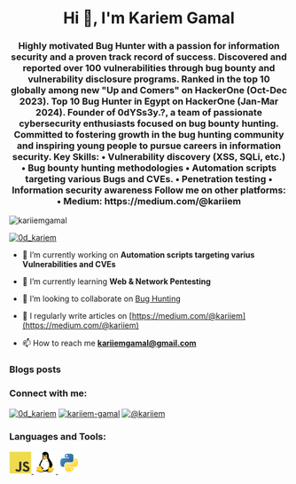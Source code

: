 <h1 align="center">Hi 👋, I'm Kariem Gamal</h1>
<h3 align="center">Highly motivated Bug Hunter with a passion for information security and a proven track record of success. Discovered and reported over 100 vulnerabilities through bug bounty and vulnerability disclosure programs. Ranked in the top 10 globally among new "Up and Comers" on HackerOne (Oct-Dec 2023). Top 10 Bug Hunter in Egypt on HackerOne (Jan-Mar 2024). Founder of 0dYSs3y.?, a team of passionate cybersecurity enthusiasts focused on bug bounty hunting. Committed to fostering growth in the bug hunting community and inspiring young people to pursue careers in information security. Key Skills: • Vulnerability discovery (XSS, SQLi, etc.) • Bug bounty hunting methodologies • Automation scripts targeting various Bugs and CVEs. • Penetration testing • Information security awareness Follow me on other platforms: • Medium: https://medium.com/@kariiem</h3>

<p align="left"> <img src="https://komarev.com/ghpvc/?username=kariiemgamal&label=Profile%20views&color=0e75b6&style=flat" alt="kariiemgamal" /> </p>

<p align="left"> <a href="https://twitter.com/0d_kariem" target="blank"><img src="https://img.shields.io/twitter/follow/0d_kariem?logo=twitter&style=for-the-badge" alt="0d_kariem" /></a> </p>

- 🔭 I’m currently working on **Automation scripts targeting varius Vulnerabilities and CVEs**

- 🌱 I’m currently learning **Web & Network Pentesting**

- 👯 I’m looking to collaborate on [Bug Hunting](https://hackerone.com/0d_kariiem)

- 📝 I regularly write articles on [https://medium.com/@kariiem](https://medium.com/@kariiem)

- 📫 How to reach me **kariiemgamal@gmail.com**

### Blogs posts
<!-- BLOG-POST-LIST:START -->
<!-- BLOG-POST-LIST:END -->

<h3 align="left">Connect with me:</h3>
<p align="left">
<a href="https://twitter.com/0d_kariem" target="blank"><img align="center" src="https://raw.githubusercontent.com/rahuldkjain/github-profile-readme-generator/master/src/images/icons/Social/twitter.svg" alt="0d_kariem" height="30" width="40" /></a>
<a href="https://linkedin.com/in/kariiem-gamal" target="blank"><img align="center" src="https://raw.githubusercontent.com/rahuldkjain/github-profile-readme-generator/master/src/images/icons/Social/linked-in-alt.svg" alt="kariiem-gamal" height="30" width="40" /></a>
<a href="https://medium.com/@kariiem" target="blank"><img align="center" src="https://raw.githubusercontent.com/rahuldkjain/github-profile-readme-generator/master/src/images/icons/Social/medium.svg" alt="@kariiem" height="30" width="40" /></a>
</p>

<h3 align="left">Languages and Tools:</h3>
<p align="left"> <a href="https://developer.mozilla.org/en-US/docs/Web/JavaScript" target="_blank" rel="noreferrer"> <img src="https://raw.githubusercontent.com/devicons/devicon/master/icons/javascript/javascript-original.svg" alt="javascript" width="40" height="40"/> </a> <a href="https://www.linux.org/" target="_blank" rel="noreferrer"> <img src="https://raw.githubusercontent.com/devicons/devicon/master/icons/linux/linux-original.svg" alt="linux" width="40" height="40"/> </a> <a href="https://www.python.org" target="_blank" rel="noreferrer"> <img src="https://raw.githubusercontent.com/devicons/devicon/master/icons/python/python-original.svg" alt="python" width="40" height="40"/> </a> </p>

